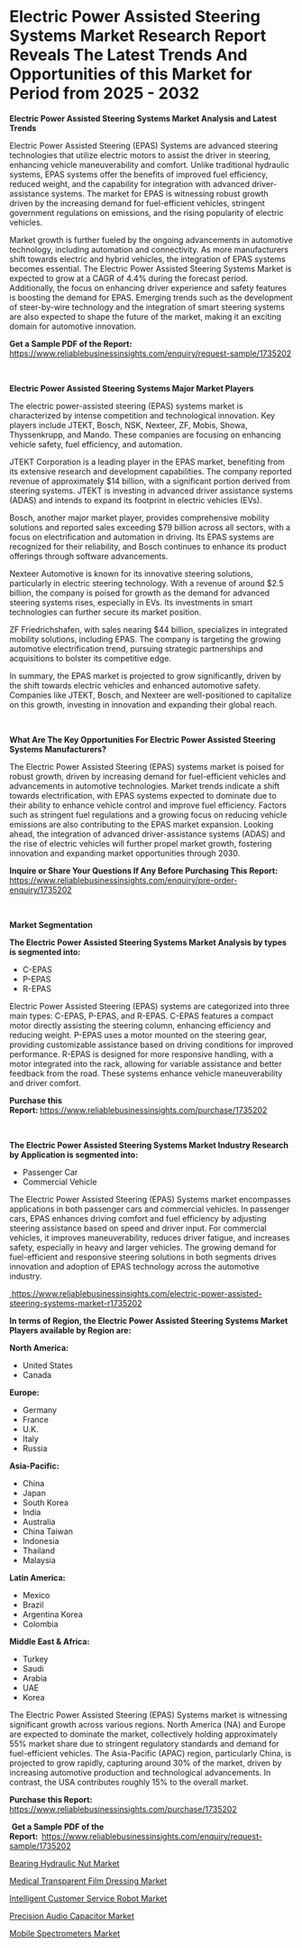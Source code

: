 <p><h1>Electric Power Assisted Steering Systems Market Research Report Reveals The Latest Trends And Opportunities of this Market for Period from 2025 - 2032</h1></p><p><strong>Electric Power Assisted Steering Systems Market Analysis and Latest Trends</strong></p>
<p><p>Electric Power Assisted Steering (EPAS) Systems are advanced steering technologies that utilize electric motors to assist the driver in steering, enhancing vehicle maneuverability and comfort. Unlike traditional hydraulic systems, EPAS systems offer the benefits of improved fuel efficiency, reduced weight, and the capability for integration with advanced driver-assistance systems. The market for EPAS is witnessing robust growth driven by the increasing demand for fuel-efficient vehicles, stringent government regulations on emissions, and the rising popularity of electric vehicles.</p><p>Market growth is further fueled by the ongoing advancements in automotive technology, including automation and connectivity. As more manufacturers shift towards electric and hybrid vehicles, the integration of EPAS systems becomes essential. The Electric Power Assisted Steering Systems Market is expected to grow at a CAGR of 4.4% during the forecast period. Additionally, the focus on enhancing driver experience and safety features is boosting the demand for EPAS. Emerging trends such as the development of steer-by-wire technology and the integration of smart steering systems are also expected to shape the future of the market, making it an exciting domain for automotive innovation.</p></p>
<p><strong>Get a Sample PDF of the Report:&nbsp;</strong> <a href="https://www.reliablebusinessinsights.com/enquiry/request-sample/1735202?utm_campaign=57&utm_medium=2&utm_source=Github&utm_content=ia&utm_term=25032025&utm_id=electric-power-assisted-steering-systems">https://www.reliablebusinessinsights.com/enquiry/request-sample/1735202</a></p>
<p>&nbsp;</p>
<p><strong>Electric Power Assisted Steering Systems Major Market Players</strong></p>
<p><p>The electric power-assisted steering (EPAS) systems market is characterized by intense competition and technological innovation. Key players include JTEKT, Bosch, NSK, Nexteer, ZF, Mobis, Showa, Thyssenkrupp, and Mando. These companies are focusing on enhancing vehicle safety, fuel efficiency, and automation.</p><p>JTEKT Corporation is a leading player in the EPAS market, benefiting from its extensive research and development capabilities. The company reported revenue of approximately $14 billion, with a significant portion derived from steering systems. JTEKT is investing in advanced driver assistance systems (ADAS) and intends to expand its footprint in electric vehicles (EVs).</p><p>Bosch, another major market player, provides comprehensive mobility solutions and reported sales exceeding $79 billion across all sectors, with a focus on electrification and automation in driving. Its EPAS systems are recognized for their reliability, and Bosch continues to enhance its product offerings through software advancements.</p><p>Nexteer Automotive is known for its innovative steering solutions, particularly in electric steering technology. With a revenue of around $2.5 billion, the company is poised for growth as the demand for advanced steering systems rises, especially in EVs. Its investments in smart technologies can further secure its market position.</p><p>ZF Friedrichshafen, with sales nearing $44 billion, specializes in integrated mobility solutions, including EPAS. The company is targeting the growing automotive electrification trend, pursuing strategic partnerships and acquisitions to bolster its competitive edge.</p><p>In summary, the EPAS market is projected to grow significantly, driven by the shift towards electric vehicles and enhanced automotive safety. Companies like JTEKT, Bosch, and Nexteer are well-positioned to capitalize on this growth, investing in innovation and expanding their global reach.</p></p>
<p>&nbsp;</p>
<p><strong>What Are The Key Opportunities For Electric Power Assisted Steering Systems Manufacturers?</strong></p>
<p><p>The Electric Power Assisted Steering (EPAS) systems market is poised for robust growth, driven by increasing demand for fuel-efficient vehicles and advancements in automotive technologies. Market trends indicate a shift towards electrification, with EPAS systems expected to dominate due to their ability to enhance vehicle control and improve fuel efficiency. Factors such as stringent fuel regulations and a growing focus on reducing vehicle emissions are also contributing to the EPAS market expansion. Looking ahead, the integration of advanced driver-assistance systems (ADAS) and the rise of electric vehicles will further propel market growth, fostering innovation and expanding market opportunities through 2030.</p></p>
<p><strong>Inquire or Share Your Questions If Any Before Purchasing This Report:</strong> <a href="https://www.reliablebusinessinsights.com/enquiry/pre-order-enquiry/1735202?utm_campaign=57&utm_medium=2&utm_source=Github&utm_content=ia&utm_term=25032025&utm_id=electric-power-assisted-steering-systems">https://www.reliablebusinessinsights.com/enquiry/pre-order-enquiry/1735202</a></p>
<p>&nbsp;</p>
<p><strong>Market Segmentation</strong></p>
<p><strong>The Electric Power Assisted Steering Systems Market Analysis by types is segmented into:</strong></p>
<p><ul><li>C-EPAS</li><li>P-EPAS</li><li>R-EPAS</li></ul></p>
<p><p>Electric Power Assisted Steering (EPAS) systems are categorized into three main types: C-EPAS, P-EPAS, and R-EPAS. C-EPAS features a compact motor directly assisting the steering column, enhancing efficiency and reducing weight. P-EPAS uses a motor mounted on the steering gear, providing customizable assistance based on driving conditions for improved performance. R-EPAS is designed for more responsive handling, with a motor integrated into the rack, allowing for variable assistance and better feedback from the road. These systems enhance vehicle maneuverability and driver comfort.</p></p>
<p><strong>Purchase this Report:&nbsp;</strong><a href="https://www.reliablebusinessinsights.com/purchase/1735202?utm_campaign=57&utm_medium=2&utm_source=Github&utm_content=ia&utm_term=25032025&utm_id=electric-power-assisted-steering-systems">https://www.reliablebusinessinsights.com/purchase/1735202</a></p>
<p>&nbsp;</p>
<p><strong>The Electric Power Assisted Steering Systems Market Industry Research by Application is segmented into:</strong></p>
<p><ul><li>Passenger Car</li><li>Commercial Vehicle</li></ul></p>
<p><p>The Electric Power Assisted Steering (EPAS) Systems market encompasses applications in both passenger cars and commercial vehicles. In passenger cars, EPAS enhances driving comfort and fuel efficiency by adjusting steering assistance based on speed and driver input. For commercial vehicles, it improves maneuverability, reduces driver fatigue, and increases safety, especially in heavy and larger vehicles. The growing demand for fuel-efficient and responsive steering solutions in both segments drives innovation and adoption of EPAS technology across the automotive industry.</p></p>
<p><a href="https://www.reliablebusinessinsights.com/electric-power-assisted-steering-systems-market-r1735202?utm_campaign=57&utm_medium=2&utm_source=Github&utm_content=ia&utm_term=25032025&utm_id=electric-power-assisted-steering-systems">&nbsp;https://www.reliablebusinessinsights.com/electric-power-assisted-steering-systems-market-r1735202</a></p>
<p><strong>In terms of Region, the Electric Power Assisted Steering Systems Market Players available by Region are:</strong></p>
<p>
    <p> <strong> North America: </strong>
        <ul>
            <li>United States</li>
            <li>Canada</li>
        </ul>
        </p> 
    <p> <strong> Europe: </strong>
        <ul>
            <li>Germany</li>
            <li>France</li>
            <li>U.K.</li>
            <li>Italy</li>
            <li>Russia</li>
        </ul>
        </p> 
    <p> <strong> Asia-Pacific: </strong>
        <ul>
            <li>China</li>
            <li>Japan</li>
            <li>South Korea</li>
            <li>India</li>
            <li>Australia</li>
            <li>China Taiwan</li>
            <li>Indonesia</li>
            <li>Thailand</li>
            <li>Malaysia</li>
        </ul>
        </p> 
    <p> <strong> Latin America: </strong>
        <ul>
            <li>Mexico</li>
            <li>Brazil</li>
            <li>Argentina Korea</li>
            <li>Colombia</li>
        </ul>
        </p> 
    <p> <strong> Middle East & Africa: </strong>
        <ul>
            <li>Turkey</li>
            <li>Saudi</li>
            <li>Arabia</li>
            <li>UAE</li>
            <li>Korea</li>
        </ul>
    </p>
    </p>
<p><p>The Electric Power Assisted Steering (EPAS) Systems market is witnessing significant growth across various regions. North America (NA) and Europe are expected to dominate the market, collectively holding approximately 55% market share due to stringent regulatory standards and demand for fuel-efficient vehicles. The Asia-Pacific (APAC) region, particularly China, is projected to grow rapidly, capturing around 30% of the market, driven by increasing automotive production and technological advancements. In contrast, the USA contributes roughly 15% to the overall market.</p></p>
<p><strong>Purchase this Report: </strong><a href="https://www.reliablebusinessinsights.com/purchase/1735202?utm_campaign=57&utm_medium=2&utm_source=Github&utm_content=ia&utm_term=25032025&utm_id=electric-power-assisted-steering-systems">https://www.reliablebusinessinsights.com/purchase/1735202</a></p>
<p>&nbsp;<strong>Get a Sample PDF of the Report:&nbsp;&nbsp;</strong><a href="https://www.reliablebusinessinsights.com/enquiry/request-sample/1735202?utm_campaign=57&utm_medium=2&utm_source=Github&utm_content=ia&utm_term=25032025&utm_id=electric-power-assisted-steering-systems">https://www.reliablebusinessinsights.com/enquiry/request-sample/1735202</a></p>
<p><strong></strong></p>
<p><p><a href="https://github.com/rumaskdallys2/Market-Research-Report-List-1/blob/main/bearing-hydraulic-nut-market.md?utm_campaign=57&utm_medium=2&utm_source=Github&utm_content=ia&utm_term=25032025&utm_id=electric-power-assisted-steering-systems">Bearing Hydraulic Nut Market</a></p><p><a href="https://github.com/dringmurza6r/Market-Research-Report-List-1/blob/main/medical-transparent-film-dressing-market.md?utm_campaign=57&utm_medium=2&utm_source=Github&utm_content=ia&utm_term=25032025&utm_id=electric-power-assisted-steering-systems">Medical Transparent Film Dressing Market</a></p><p><a href="https://github.com/abdhsheila7/Market-Research-Report-List-1/blob/main/intelligent-customer-service-robot-market.md?utm_campaign=57&utm_medium=2&utm_source=Github&utm_content=ia&utm_term=25032025&utm_id=electric-power-assisted-steering-systems">Intelligent Customer Service Robot Market</a></p><p><a href="https://github.com/godekkutero4/Market-Research-Report-List-1/blob/main/precision-audio-capacitor-market.md?utm_campaign=57&utm_medium=2&utm_source=Github&utm_content=ia&utm_term=25032025&utm_id=electric-power-assisted-steering-systems">Precision Audio Capacitor Market</a></p><p><a href="https://github.com/rjaibiagha/Market-Research-Report-List-1/blob/main/mobile-spectrometers-market.md?utm_campaign=57&utm_medium=2&utm_source=Github&utm_content=ia&utm_term=25032025&utm_id=electric-power-assisted-steering-systems">Mobile Spectrometers Market</a></p></p>
